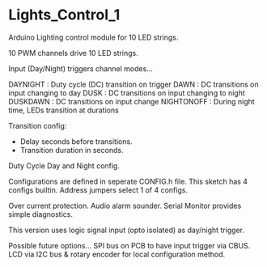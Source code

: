 # Lights_Control_1
Arduino Lighting control module for 10 LED strings.

10 PWM channels drive 10 LED strings. 

Input (Day/Night) triggers channel modes...

 DAYNIGHT : Duty cycle (DC) transition on trigger
 DAWN : DC transitions on input changing to day
 DUSK : DC transitions on input changing to night
 DUSKDAWN : DC transitions on input change
 NIGHTONOFF : During night time, LEDs transition at durations

Transition config:
 - Delay seconds before transitions.
 - Transition duration in seconds.

Duty Cycle Day and Night config.


Configurations are defined in seperate CONFIG.h file.
This sketch has 4 configs builtin. Address jumpers select 1 of 4 configs.

Over current protection. Audio alarm sounder.
Serial Monitor provides simple diagnostics. 

This version uses logic signal input (opto isolated) as day/night trigger.

Possible future options...
  SPI bus on PCB to have input trigger via CBUS.
  LCD via I2C bus & rotary encoder for local configuration method.
